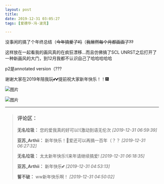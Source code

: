 ```yaml
---
layout: post
title: 
date: 2019-12-31 03:05:27
tags: [爱德华·冯·波克]

---
```

没事闲的搞了个年终总结（<span style="text-decoration:line-through;">今年搞爱了吗</span>（<span style="text-decoration:line-through;">我居然每个月都画画了??</span>

这样放在一起看我的画风真的在疯狂漂移...而且仿佛搞了SCL UNRST之后打开了一种新画风的大门，到12月我都不认识自己了哈哈哈哈哈

p2是annotated version（???

谢谢大家在2019年陪我玩💕💕提前祝大家新年快乐！！🎆


![图片](./img/ang4SjhuSGNnSFl1QTBNNnk4WVBsQXNDWTJ0MEVKMXFlT2J4WThGZ0llVk0yZ3Y5Qy9LOHR3PT0.jpg)

![图片](./img/ang4SjhuSGNnSFl1QTBNNnk4WVBsUGFla2NJdlRXRHM1K2VpdmczK1lQUjRtYlJvRExraTBRPT0.jpg)


---
> ### 评论区：
>**无名垃圾：** 您的爱我真的好可以!(激动到语无伦次  *[2019-12-31 06:59:39]*
>
>**亚苏_Arthii：** 新年快乐！🍾️爱还可以再搞一百年（？？  *[2019-12-31 06:27:32]*
>
>**无名垃圾：** 太太新年快乐!(来年请继续搞爱!  *[2019-12-31 06:18:35]*
>
>**亚苏_Arthii：** 新年快乐💕  *[2019-12-31 04:53:13]*
>
>**誓不破：** ww新年快乐啊！  *[2019-12-31 04:50:02]*
>
>